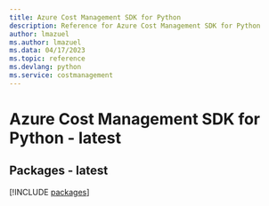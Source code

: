 ```yaml
---
title: Azure Cost Management SDK for Python
description: Reference for Azure Cost Management SDK for Python
author: lmazuel
ms.author: lmazuel
ms.data: 04/17/2023
ms.topic: reference
ms.devlang: python
ms.service: costmanagement
---
```

# Azure Cost Management SDK for Python - latest
## Packages - latest
[!INCLUDE [packages](cost-management-index.md)]